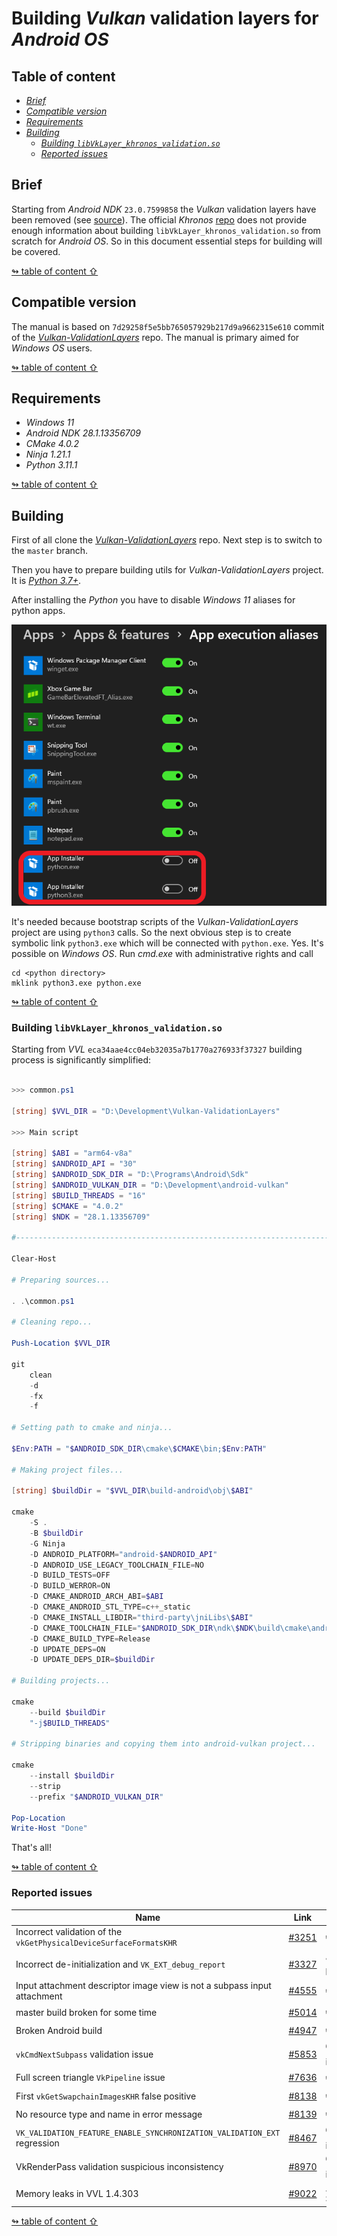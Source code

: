 # Building _Vulkan_ validation layers for _Android OS_

## <a id="table-of-content">Table of content</a>

- [_Brief_](#brief)
- [_Compatible version_](#compatible-version)
- [_Requirements_](#requirements)
- [_Building_](#building)
  - [_Building `libVkLayer_khronos_validation.so`_](#making-library)
  - [_Reported issues_](#issues)

## <a id="brief">Brief</a>

Starting from _Android NDK_ `23.0.7599858` the _Vulkan_ validation layers have been removed (see [source](https://github.com/android/ndk/wiki/Changelog-r23)). The official _Khronos_ [repo](https://github.com/KhronosGroup/Vulkan-ValidationLayers) does not provide enough information about building `libVkLayer_khronos_validation.so` from scratch for _Android OS_. So in this document essential steps for building will be covered.

[↬ table of content ⇧](#table-of-content)

## <a id="compatible-version">Compatible version</a>

The manual is based on `7d29258f5e5bb765057929b217d9a9662315e610` commit of the [_Vulkan-ValidationLayers_](https://github.com/KhronosGroup/Vulkan-ValidationLayers) repo. The manual is primary aimed for _Windows OS_ users.

[↬ table of content ⇧](#table-of-content)

## <a id="requirements">Requirements</a>

- _Windows 11_
- _Android NDK 28.1.13356709_
- _CMake 4.0.2_
- _Ninja 1.21.1_
- _Python 3.11.1_

[↬ table of content ⇧](#table-of-content)

## <a id="building">Building</a>

First of all clone the [_Vulkan-ValidationLayers_](https://github.com/KhronosGroup/Vulkan-ValidationLayers) repo. Next step is to switch to the `master` branch.

Then you have to prepare building utils for _Vulkan-ValidationLayers_ project. It is [_Python 3.7+_](https://www.python.org/).

After installing the _Python_ you have to disable _Windows 11_ aliases for python apps.

<img src="./images/python-windows-aliases.png" width="629" />

It's needed because bootstrap scripts of the _Vulkan-ValidationLayers_ project are using `python3` calls. So the next obvious step is to create symbolic link `python3.exe` which will be connected with `python.exe`. Yes. It's possible on _Windows OS_. Run _cmd.exe_ with administrative rights and call

```batch
cd <python directory>
mklink python3.exe python.exe
```

[↬ table of content ⇧](#table-of-content)

### <a id="making-library">Building `libVkLayer_khronos_validation.so`</a>

Starting from _VVL_ `eca34aae4cc04eb32035a7b1770a276933f37327` building process is significantly simplified:

```PowerShell

>>> common.ps1

[string] $VVL_DIR = "D:\Development\Vulkan-ValidationLayers"

>>> Main script

[string] $ABI = "arm64-v8a"
[string] $ANDROID_API = "30"
[string] $ANDROID_SDK_DIR = "D:\Programs\Android\Sdk"
[string] $ANDROID_VULKAN_DIR = "D:\Development\android-vulkan"
[string] $BUILD_THREADS = "16"
[string] $CMAKE = "4.0.2"
[string] $NDK = "28.1.13356709"

#-----------------------------------------------------------------------------------------------------------------------

Clear-Host

# Preparing sources...

. .\common.ps1

# Cleaning repo...

Push-Location $VVL_DIR

git                                                                                             `
    clean                                                                                       `
    -d                                                                                          `
    -fx                                                                                         `
    -f

# Setting path to cmake and ninja...

$Env:PATH = "$ANDROID_SDK_DIR\cmake\$CMAKE\bin;$Env:PATH"

# Making project files...

[string] $buildDir = "$VVL_DIR\build-android\obj\$ABI"

cmake                                                                                           `
    -S .                                                                                        `
    -B $buildDir                                                                                `
    -G Ninja                                                                                    `
    -D ANDROID_PLATFORM="android-$ANDROID_API"                                                  `
    -D ANDROID_USE_LEGACY_TOOLCHAIN_FILE=NO                                                     `
    -D BUILD_TESTS=OFF                                                                          `
    -D BUILD_WERROR=ON                                                                          `
    -D CMAKE_ANDROID_ARCH_ABI=$ABI                                                              `
    -D CMAKE_ANDROID_STL_TYPE=c++_static                                                        `
    -D CMAKE_INSTALL_LIBDIR="third-party\jniLibs\$ABI"                                          `
    -D CMAKE_TOOLCHAIN_FILE="$ANDROID_SDK_DIR\ndk\$NDK\build\cmake\android.toolchain.cmake"     `
    -D CMAKE_BUILD_TYPE=Release                                                                 `
    -D UPDATE_DEPS=ON                                                                           `
    -D UPDATE_DEPS_DIR=$buildDir

# Building projects...

cmake                                                                                           `
    --build $buildDir                                                                           `
    "-j$BUILD_THREADS"

# Stripping binaries and copying them into android-vulkan project...

cmake                                                                                           `
    --install $buildDir                                                                         `
    --strip                                                                                     `
    --prefix "$ANDROID_VULKAN_DIR"

Pop-Location
Write-Host "Done"
```

That's all!

[↬ table of content ⇧](#table-of-content)

### <a id="issues">Reported issues</a>

Name | Link | Status
--- | --- | ---
Incorrect validation of the `vkGetPhysicalDeviceSurfaceFormatsKHR` | [#3251](https://github.com/KhronosGroup/Vulkan-ValidationLayers/issues/3251) | ✔️ Fixed
Incorrect de-initialization and `VK_EXT_debug_report` | [#3327](https://github.com/KhronosGroup/Vulkan-ValidationLayers/issues/3327) | ☄️ Driver bug
Input attachment descriptor image view is not a subpass input attachment | [#4555](https://github.com/KhronosGroup/Vulkan-ValidationLayers/issues/4555) | ✔️ Fixed
master build broken for some time | [#5014](https://github.com/KhronosGroup/SPIRV-Tools/issues/5014) | ✔️ Fixed
Broken Android build | [#4947](https://github.com/KhronosGroup/Vulkan-ValidationLayers/issues/4947) | ✔️ Fixed
`vkCmdNextSubpass` validation issue | [#5853](https://github.com/KhronosGroup/Vulkan-ValidationLayers/issues/5853) | 🛡️ Not an issue
Full screen triangle `VkPipeline` issue | [#7636](https://github.com/KhronosGroup/Vulkan-ValidationLayers/issues/7636) | ✔️ Fixed
First `vkGetSwapchainImagesKHR` false positive | [#8138](https://github.com/KhronosGroup/Vulkan-ValidationLayers/issues/8138) | ✔️ Fixed
No resource type and name in error message | [#8139](https://github.com/KhronosGroup/Vulkan-ValidationLayers/issues/8139) | ✔️ Fixed
`VK_VALIDATION_FEATURE_ENABLE_SYNCHRONIZATION_VALIDATION_EXT` regression | [#8467](https://github.com/KhronosGroup/Vulkan-ValidationLayers/issues/8467) | 🛡️ Not an issue
VkRenderPass validation suspicious inconsistency | [#8970](https://github.com/KhronosGroup/Vulkan-ValidationLayers/issues/8970) | 🛡️ Not an issue
Memory leaks in VVL 1.4.303 | [#9022](https://github.com/KhronosGroup/Vulkan-ValidationLayers/issues/9022) | ⚠️ Submitted

[↬ table of content ⇧](#table-of-content)
